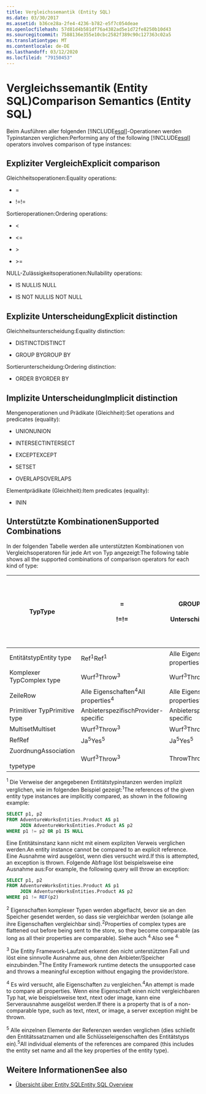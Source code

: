 ```yaml
---
title: Vergleichssemantik (Entity SQL)
ms.date: 03/30/2017
ms.assetid: b36ce28a-2fe4-4236-b782-e5f7c054deae
ms.openlocfilehash: 57d81d4b581df76a4382ad5e1d72fe8250b10d43
ms.sourcegitcommit: 7588136e355e10cbc2582f389c90c127363c02a5
ms.translationtype: MT
ms.contentlocale: de-DE
ms.lasthandoff: 03/12/2020
ms.locfileid: "79150453"
---
```

# <a name="comparison-semantics-entity-sql"></a><span data-ttu-id="20c63-102">Vergleichssemantik (Entity SQL)</span><span class="sxs-lookup"><span data-stu-id="20c63-102">Comparison Semantics (Entity SQL)</span></span>
<span data-ttu-id="20c63-103">Beim Ausführen aller folgenden [!INCLUDE[esql](../../../../../../includes/esql-md.md)]-Operationen werden Typinstanzen verglichen:</span><span class="sxs-lookup"><span data-stu-id="20c63-103">Performing any of the following [!INCLUDE[esql](../../../../../../includes/esql-md.md)] operators involves comparison of type instances:</span></span>  
  
## <a name="explicit-comparison"></a><span data-ttu-id="20c63-104">Expliziter Vergleich</span><span class="sxs-lookup"><span data-stu-id="20c63-104">Explicit comparison</span></span>  
 <span data-ttu-id="20c63-105">Gleichheitsoperationen:</span><span class="sxs-lookup"><span data-stu-id="20c63-105">Equality operations:</span></span>  
  
- =  
  
- <span data-ttu-id="20c63-106">!=</span><span class="sxs-lookup"><span data-stu-id="20c63-106">!=</span></span>  
  
 <span data-ttu-id="20c63-107">Sortieroperationen:</span><span class="sxs-lookup"><span data-stu-id="20c63-107">Ordering operations:</span></span>  
  
- <  
  
- \<=  
  
- \>  
  
- \>=  
  
 <span data-ttu-id="20c63-108">NULL-Zulässigkeitsoperationen:</span><span class="sxs-lookup"><span data-stu-id="20c63-108">Nullability operations:</span></span>  
  
- <span data-ttu-id="20c63-109">IS NULL</span><span class="sxs-lookup"><span data-stu-id="20c63-109">IS NULL</span></span>  
  
- <span data-ttu-id="20c63-110">IS NOT NULL</span><span class="sxs-lookup"><span data-stu-id="20c63-110">IS NOT NULL</span></span>  
  
## <a name="explicit-distinction"></a><span data-ttu-id="20c63-111">Explizite Unterscheidung</span><span class="sxs-lookup"><span data-stu-id="20c63-111">Explicit distinction</span></span>  
 <span data-ttu-id="20c63-112">Gleichheitsunterscheidung:</span><span class="sxs-lookup"><span data-stu-id="20c63-112">Equality distinction:</span></span>  
  
- <span data-ttu-id="20c63-113">DISTINCT</span><span class="sxs-lookup"><span data-stu-id="20c63-113">DISTINCT</span></span>  
  
- <span data-ttu-id="20c63-114">GROUP BY</span><span class="sxs-lookup"><span data-stu-id="20c63-114">GROUP BY</span></span>  
  
 <span data-ttu-id="20c63-115">Sortierunterscheidung:</span><span class="sxs-lookup"><span data-stu-id="20c63-115">Ordering distinction:</span></span>  
  
- <span data-ttu-id="20c63-116">ORDER BY</span><span class="sxs-lookup"><span data-stu-id="20c63-116">ORDER BY</span></span>  
  
## <a name="implicit-distinction"></a><span data-ttu-id="20c63-117">Implizite Unterscheidung</span><span class="sxs-lookup"><span data-stu-id="20c63-117">Implicit distinction</span></span>  
 <span data-ttu-id="20c63-118">Mengenoperationen und Prädikate (Gleichheit):</span><span class="sxs-lookup"><span data-stu-id="20c63-118">Set operations and predicates (equality):</span></span>  
  
- <span data-ttu-id="20c63-119">UNION</span><span class="sxs-lookup"><span data-stu-id="20c63-119">UNION</span></span>  
  
- <span data-ttu-id="20c63-120">INTERSECT</span><span class="sxs-lookup"><span data-stu-id="20c63-120">INTERSECT</span></span>  
  
- <span data-ttu-id="20c63-121">EXCEPT</span><span class="sxs-lookup"><span data-stu-id="20c63-121">EXCEPT</span></span>  
  
- <span data-ttu-id="20c63-122">SET</span><span class="sxs-lookup"><span data-stu-id="20c63-122">SET</span></span>  
  
- <span data-ttu-id="20c63-123">OVERLAPS</span><span class="sxs-lookup"><span data-stu-id="20c63-123">OVERLAPS</span></span>  
  
 <span data-ttu-id="20c63-124">Elementprädikate (Gleichheit):</span><span class="sxs-lookup"><span data-stu-id="20c63-124">Item predicates (equality):</span></span>  
  
- <span data-ttu-id="20c63-125">IN</span><span class="sxs-lookup"><span data-stu-id="20c63-125">IN</span></span>  
  
## <a name="supported-combinations"></a><span data-ttu-id="20c63-126">Unterstützte Kombinationen</span><span class="sxs-lookup"><span data-stu-id="20c63-126">Supported Combinations</span></span>  
 <span data-ttu-id="20c63-127">In der folgenden Tabelle werden alle unterstützten Kombinationen von Vergleichsoperatoren für jede Art von Typ angezeigt:</span><span class="sxs-lookup"><span data-stu-id="20c63-127">The following table shows all the supported combinations of comparison operators for each kind of type:</span></span>  
  
|<span data-ttu-id="20c63-128">**Typ**</span><span class="sxs-lookup"><span data-stu-id="20c63-128">**Type**</span></span>|**=**<br /><br /> <span data-ttu-id="20c63-129">**!=**</span><span class="sxs-lookup"><span data-stu-id="20c63-129">**!=**</span></span>|<span data-ttu-id="20c63-130">**GROUP BY**</span><span class="sxs-lookup"><span data-stu-id="20c63-130">**GROUP BY**</span></span><br /><br /> <span data-ttu-id="20c63-131">**Unterschiedliche**</span><span class="sxs-lookup"><span data-stu-id="20c63-131">**DISTINCT**</span></span>|<span data-ttu-id="20c63-132">**Union**</span><span class="sxs-lookup"><span data-stu-id="20c63-132">**UNION**</span></span><br /><br /> <span data-ttu-id="20c63-133">**Schneiden**</span><span class="sxs-lookup"><span data-stu-id="20c63-133">**INTERSECT**</span></span><br /><br /> <span data-ttu-id="20c63-134">**Außer**</span><span class="sxs-lookup"><span data-stu-id="20c63-134">**EXCEPT**</span></span><br /><br /> <span data-ttu-id="20c63-135">**Festgelegt**</span><span class="sxs-lookup"><span data-stu-id="20c63-135">**SET**</span></span><br /><br /> <span data-ttu-id="20c63-136">**Überschneidungen**</span><span class="sxs-lookup"><span data-stu-id="20c63-136">**OVERLAPS**</span></span>|<span data-ttu-id="20c63-137">**In**</span><span class="sxs-lookup"><span data-stu-id="20c63-137">**IN**</span></span>|<span data-ttu-id="20c63-138">**< <=**</span><span class="sxs-lookup"><span data-stu-id="20c63-138">**<   <=**</span></span><br /><br /> <span data-ttu-id="20c63-139">**> >=**</span><span class="sxs-lookup"><span data-stu-id="20c63-139">**>   >=**</span></span>|<span data-ttu-id="20c63-140">**ORDER BY**</span><span class="sxs-lookup"><span data-stu-id="20c63-140">**ORDER BY**</span></span>|<span data-ttu-id="20c63-141">**IST NULL**</span><span class="sxs-lookup"><span data-stu-id="20c63-141">**IS NULL**</span></span><br /><br /> <span data-ttu-id="20c63-142">**IST NICHT NULL**</span><span class="sxs-lookup"><span data-stu-id="20c63-142">**IS NOT NULL**</span></span>|  
|-|-|-|-|-|-|-|-|  
|<span data-ttu-id="20c63-143">Entitätstyp</span><span class="sxs-lookup"><span data-stu-id="20c63-143">Entity type</span></span>|<span data-ttu-id="20c63-144">Ref<sup>1</sup></span><span class="sxs-lookup"><span data-stu-id="20c63-144">Ref<sup>1</sup></span></span>|<span data-ttu-id="20c63-145">Alle Eigenschaften<sup>2</sup></span><span class="sxs-lookup"><span data-stu-id="20c63-145">All properties<sup>2</sup></span></span>|<span data-ttu-id="20c63-146">Alle Eigenschaften<sup>2</sup></span><span class="sxs-lookup"><span data-stu-id="20c63-146">All properties<sup>2</sup></span></span>|<span data-ttu-id="20c63-147">Alle Eigenschaften<sup>2</sup></span><span class="sxs-lookup"><span data-stu-id="20c63-147">All properties<sup>2</sup></span></span>|<span data-ttu-id="20c63-148">Wurf<sup>3</sup></span><span class="sxs-lookup"><span data-stu-id="20c63-148">Throw<sup>3</sup></span></span>|<span data-ttu-id="20c63-149">Wurf<sup>3</sup></span><span class="sxs-lookup"><span data-stu-id="20c63-149">Throw<sup>3</sup></span></span>|<span data-ttu-id="20c63-150">Ref<sup>1</sup></span><span class="sxs-lookup"><span data-stu-id="20c63-150">Ref<sup>1</sup></span></span>|  
|<span data-ttu-id="20c63-151">Komplexer Typ</span><span class="sxs-lookup"><span data-stu-id="20c63-151">Complex type</span></span>|<span data-ttu-id="20c63-152">Wurf<sup>3</sup></span><span class="sxs-lookup"><span data-stu-id="20c63-152">Throw<sup>3</sup></span></span>|<span data-ttu-id="20c63-153">Wurf<sup>3</sup></span><span class="sxs-lookup"><span data-stu-id="20c63-153">Throw<sup>3</sup></span></span>|<span data-ttu-id="20c63-154">Wurf<sup>3</sup></span><span class="sxs-lookup"><span data-stu-id="20c63-154">Throw<sup>3</sup></span></span>|<span data-ttu-id="20c63-155">Wurf<sup>3</sup></span><span class="sxs-lookup"><span data-stu-id="20c63-155">Throw<sup>3</sup></span></span>|<span data-ttu-id="20c63-156">Wurf<sup>3</sup></span><span class="sxs-lookup"><span data-stu-id="20c63-156">Throw<sup>3</sup></span></span>|<span data-ttu-id="20c63-157">Wurf<sup>3</sup></span><span class="sxs-lookup"><span data-stu-id="20c63-157">Throw<sup>3</sup></span></span>|<span data-ttu-id="20c63-158">Wurf<sup>3</sup></span><span class="sxs-lookup"><span data-stu-id="20c63-158">Throw<sup>3</sup></span></span>|  
|<span data-ttu-id="20c63-159">Zeile</span><span class="sxs-lookup"><span data-stu-id="20c63-159">Row</span></span>|<span data-ttu-id="20c63-160">Alle Eigenschaften<sup>4</sup></span><span class="sxs-lookup"><span data-stu-id="20c63-160">All properties<sup>4</sup></span></span>|<span data-ttu-id="20c63-161">Alle Eigenschaften<sup>4</sup></span><span class="sxs-lookup"><span data-stu-id="20c63-161">All properties<sup>4</sup></span></span>|<span data-ttu-id="20c63-162">Alle Eigenschaften<sup>4</sup></span><span class="sxs-lookup"><span data-stu-id="20c63-162">All properties<sup>4</sup></span></span>|<span data-ttu-id="20c63-163">Wurf<sup>3</sup></span><span class="sxs-lookup"><span data-stu-id="20c63-163">Throw<sup>3</sup></span></span>|<span data-ttu-id="20c63-164">Wurf<sup>3</sup></span><span class="sxs-lookup"><span data-stu-id="20c63-164">Throw<sup>3</sup></span></span>|<span data-ttu-id="20c63-165">Alle Eigenschaften<sup>4</sup></span><span class="sxs-lookup"><span data-stu-id="20c63-165">All properties<sup>4</sup></span></span>|<span data-ttu-id="20c63-166">Wurf<sup>3</sup></span><span class="sxs-lookup"><span data-stu-id="20c63-166">Throw<sup>3</sup></span></span>|  
|<span data-ttu-id="20c63-167">Primitiver Typ</span><span class="sxs-lookup"><span data-stu-id="20c63-167">Primitive type</span></span>|<span data-ttu-id="20c63-168">Anbieterspezifisch</span><span class="sxs-lookup"><span data-stu-id="20c63-168">Provider-specific</span></span>|<span data-ttu-id="20c63-169">Anbieterspezifisch</span><span class="sxs-lookup"><span data-stu-id="20c63-169">Provider-specific</span></span>|<span data-ttu-id="20c63-170">Anbieterspezifisch</span><span class="sxs-lookup"><span data-stu-id="20c63-170">Provider-specific</span></span>|<span data-ttu-id="20c63-171">Anbieterspezifisch</span><span class="sxs-lookup"><span data-stu-id="20c63-171">Provider-specific</span></span>|<span data-ttu-id="20c63-172">Anbieterspezifisch</span><span class="sxs-lookup"><span data-stu-id="20c63-172">Provider-specific</span></span>|<span data-ttu-id="20c63-173">Anbieterspezifisch</span><span class="sxs-lookup"><span data-stu-id="20c63-173">Provider-specific</span></span>|<span data-ttu-id="20c63-174">Anbieterspezifisch</span><span class="sxs-lookup"><span data-stu-id="20c63-174">Provider-specific</span></span>|  
|<span data-ttu-id="20c63-175">Multiset</span><span class="sxs-lookup"><span data-stu-id="20c63-175">Multiset</span></span>|<span data-ttu-id="20c63-176">Wurf<sup>3</sup></span><span class="sxs-lookup"><span data-stu-id="20c63-176">Throw<sup>3</sup></span></span>|<span data-ttu-id="20c63-177">Wurf<sup>3</sup></span><span class="sxs-lookup"><span data-stu-id="20c63-177">Throw<sup>3</sup></span></span>|<span data-ttu-id="20c63-178">Wurf<sup>3</sup></span><span class="sxs-lookup"><span data-stu-id="20c63-178">Throw<sup>3</sup></span></span>|<span data-ttu-id="20c63-179">Wurf<sup>3</sup></span><span class="sxs-lookup"><span data-stu-id="20c63-179">Throw<sup>3</sup></span></span>|<span data-ttu-id="20c63-180">Wurf<sup>3</sup></span><span class="sxs-lookup"><span data-stu-id="20c63-180">Throw<sup>3</sup></span></span>|<span data-ttu-id="20c63-181">Wurf<sup>3</sup></span><span class="sxs-lookup"><span data-stu-id="20c63-181">Throw<sup>3</sup></span></span>|<span data-ttu-id="20c63-182">Wurf<sup>3</sup></span><span class="sxs-lookup"><span data-stu-id="20c63-182">Throw<sup>3</sup></span></span>|  
|<span data-ttu-id="20c63-183">Ref</span><span class="sxs-lookup"><span data-stu-id="20c63-183">Ref</span></span>|<span data-ttu-id="20c63-184">Ja<sup>5</sup></span><span class="sxs-lookup"><span data-stu-id="20c63-184">Yes<sup>5</sup></span></span>|<span data-ttu-id="20c63-185">Ja<sup>5</sup></span><span class="sxs-lookup"><span data-stu-id="20c63-185">Yes<sup>5</sup></span></span>|<span data-ttu-id="20c63-186">Ja<sup>5</sup></span><span class="sxs-lookup"><span data-stu-id="20c63-186">Yes<sup>5</sup></span></span>|<span data-ttu-id="20c63-187">Ja<sup>5</sup></span><span class="sxs-lookup"><span data-stu-id="20c63-187">Yes<sup>5</sup></span></span>|<span data-ttu-id="20c63-188">Throw</span><span class="sxs-lookup"><span data-stu-id="20c63-188">Throw</span></span>|<span data-ttu-id="20c63-189">Throw</span><span class="sxs-lookup"><span data-stu-id="20c63-189">Throw</span></span>|<span data-ttu-id="20c63-190">Ja<sup>5</sup></span><span class="sxs-lookup"><span data-stu-id="20c63-190">Yes<sup>5</sup></span></span>|  
|<span data-ttu-id="20c63-191">Zuordnung</span><span class="sxs-lookup"><span data-stu-id="20c63-191">Association</span></span><br /><br /> <span data-ttu-id="20c63-192">type</span><span class="sxs-lookup"><span data-stu-id="20c63-192">type</span></span>|<span data-ttu-id="20c63-193">Wurf<sup>3</sup></span><span class="sxs-lookup"><span data-stu-id="20c63-193">Throw<sup>3</sup></span></span>|<span data-ttu-id="20c63-194">Throw</span><span class="sxs-lookup"><span data-stu-id="20c63-194">Throw</span></span>|<span data-ttu-id="20c63-195">Throw</span><span class="sxs-lookup"><span data-stu-id="20c63-195">Throw</span></span>|<span data-ttu-id="20c63-196">Throw</span><span class="sxs-lookup"><span data-stu-id="20c63-196">Throw</span></span>|<span data-ttu-id="20c63-197">Wurf<sup>3</sup></span><span class="sxs-lookup"><span data-stu-id="20c63-197">Throw<sup>3</sup></span></span>|<span data-ttu-id="20c63-198">Wurf<sup>3</sup></span><span class="sxs-lookup"><span data-stu-id="20c63-198">Throw<sup>3</sup></span></span>|<span data-ttu-id="20c63-199">Wurf<sup>3</sup></span><span class="sxs-lookup"><span data-stu-id="20c63-199">Throw<sup>3</sup></span></span>|  
  
 <span data-ttu-id="20c63-200"><sup>1</sup> Die Verweise der angegebenen Entitätstypinstanzen werden implizit verglichen, wie im folgenden Beispiel gezeigt:</span><span class="sxs-lookup"><span data-stu-id="20c63-200"><sup>1</sup>The references of the given entity type instances are implicitly compared, as shown in the following example:</span></span>  
  
```sql  
SELECT p1, p2
FROM AdventureWorksEntities.Product AS p1
     JOIN AdventureWorksEntities.Product AS p2
WHERE p1 != p2 OR p1 IS NULL  
```  
  
 <span data-ttu-id="20c63-201">Eine Entitätsinstanz kann nicht mit einem expliziten Verweis verglichen werden.</span><span class="sxs-lookup"><span data-stu-id="20c63-201">An entity instance cannot be compared to an explicit reference.</span></span> <span data-ttu-id="20c63-202">Eine Ausnahme wird ausgelöst, wenn dies versucht wird.</span><span class="sxs-lookup"><span data-stu-id="20c63-202">If this is attempted, an exception is thrown.</span></span> <span data-ttu-id="20c63-203">Folgende Abfrage löst beispielsweise eine Ausnahme aus:</span><span class="sxs-lookup"><span data-stu-id="20c63-203">For example, the following query will throw an exception:</span></span>  
  
```sql  
SELECT p1, p2
FROM AdventureWorksEntities.Product AS p1
     JOIN AdventureWorksEntities.Product AS p2
WHERE p1 != REF(p2)  
```  
  
 <span data-ttu-id="20c63-204"><sup>2</sup> Eigenschaften komplexer Typen werden abgeflacht, bevor sie an den Speicher gesendet werden, so dass sie vergleichbar werden (solange alle ihre Eigenschaften vergleichbar sind).</span><span class="sxs-lookup"><span data-stu-id="20c63-204"><sup>2</sup>Properties of complex types are flattened out before being sent to the store, so they become comparable (as long as all their properties are comparable).</span></span> <span data-ttu-id="20c63-205">Siehe auch <sup>4.</sup></span><span class="sxs-lookup"><span data-stu-id="20c63-205">Also see <sup>4.</sup></span></span>  
  
 <span data-ttu-id="20c63-206"><sup>3</sup> Die Entity Framework-Laufzeit erkennt den nicht unterstützten Fall und löst eine sinnvolle Ausnahme aus, ohne den Anbieter/Speicher einzubinden.</span><span class="sxs-lookup"><span data-stu-id="20c63-206"><sup>3</sup>The Entity Framework runtime detects the unsupported case and throws a meaningful exception without engaging the provider/store.</span></span>  
  
 <span data-ttu-id="20c63-207"><sup>4</sup> Es wird versucht, alle Eigenschaften zu vergleichen.</span><span class="sxs-lookup"><span data-stu-id="20c63-207"><sup>4</sup>An attempt is made to compare all properties.</span></span> <span data-ttu-id="20c63-208">Wenn eine Eigenschaft einen nicht vergleichbaren Typ hat, wie beispielsweise text, ntext oder image, kann eine Serverausnahme ausgelöst werden.</span><span class="sxs-lookup"><span data-stu-id="20c63-208">If there is a property that is of a non-comparable type, such as text, ntext, or image, a server exception might be thrown.</span></span>  
  
 <span data-ttu-id="20c63-209"><sup>5</sup> Alle einzelnen Elemente der Referenzen werden verglichen (dies schließt den Entitätssatznamen und alle Schlüsseleigenschaften des Entitätstyps ein).</span><span class="sxs-lookup"><span data-stu-id="20c63-209"><sup>5</sup>All individual elements of the references are compared (this includes the entity set name and all the key properties of the entity type).</span></span>  
  
## <a name="see-also"></a><span data-ttu-id="20c63-210">Weitere Informationen</span><span class="sxs-lookup"><span data-stu-id="20c63-210">See also</span></span>

- [<span data-ttu-id="20c63-211">Übersicht über Entity SQL</span><span class="sxs-lookup"><span data-stu-id="20c63-211">Entity SQL Overview</span></span>](entity-sql-overview.md)
